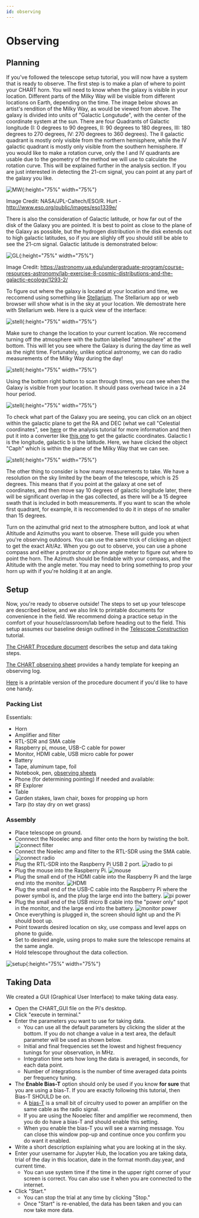 ```yaml
---
id: observing
---
```

Observing
===

## Planning

If you've followed the telescope setup tutorial, you will now have a system that is ready to observe. The first step is to make a plan of where to point your CHART horn. You will need to know when the galaxy is visible in your location. Different parts of the Milky Way will be visible from different locations on Earth, depending on the time. The image below shows an artist's rendition of the Milky Way, as would be viewed from above. The galaxy is divided into units of "Galactic Longutude", with the center of the coordinate system at the sun. There are four Quadrants of Galactic longitude (I: 0 degrees to 90 degrees, II: 90 degrees to 180 degrees, III: 180 degrees to 270 degrees, IV: 270 degrees to 360 degrees). The II galactic quadrant is mostly only visible from the northern hemisphere, while the IV galactic quadrant is mostly only visible from the southern hemisphere. If you would like to make a rotation curve, only the I and IV quadrants are usable due to the geometry of the method we will use to calculate the rotation curve. This will be explained further in the analysis section. If you are just interested in detecting the 21-cm signal, you can point at any part of the galaxy you like.

![MW](assets/artistsrendition.jpg){:height="75%" width="75%"}

Image Credit: NASA/JPL-Caltech/ESO/R. Hurt - http://www.eso.org/public/images/eso1339e/

There is also the consideration of Galactic latitude, or how far out of the disk of the Galaxy you are pointed. It is best to point as close to the plane of the Galaxy as possible, but the hydrogen distribution in the disk extends out to high galactic latitudes, so if you are
slighly off you should still be able to see the 21-cm signal. Galactic latitude is demonstrated below:

![GL](assets/GL.jpg){:height="75%" width="75%"}

Image Credit: https://astronomy.ua.edu/undergraduate-program/course-resources-astronomy/lab-exercise-8-cosmic-distributions-and-the-galactic-ecology/1293-2/

To figure out where the galaxy is located at your location and time, we reccomend using something like [Stellarium](https://stellarium.org/).
The Stellarium app or web browser will show what is in the sky at your location. We demostrate here with Stellarium web. Here is a quick view of the interface:

![stell](assets/stellarium.png){:height="75%" width="75%"}

Make sure to change the location to your current location. We reccomend turning off the atmosphere with the button labelled "atmosphere" at the bottom. This will let you see where the Galaxy is during the day time as well as the night time. Fortunately, unlike optical astronomy, we can do radio measurements of the Milky Way during the day!

![stell](assets/atmosphere.png){:height="75%" width="75%"}

Using the bottom right button to scan through times, you can see when the Galaxy is visible from your location. It should pass overhead twice in a 24 hour period.

![stell](assets/timescan.png){:height="75%" width="75%"}

To check what part of the Galaxy you are seeing, you can click on an object within the galactic plane to get the RA and DEC (what we call "Celestial coordinates", see [here](https://skyandtelescope.org/astronomy-resources/right-ascension-declination-celestial-coordinates/#:~:text=Like%20cities%2C%20every%20object%20in,as%20the%20object's%20celestial%20coordinates.) or the analysis tutorial for more information and then put it into a converter like [this one](https://www.astrouw.edu.pl/~jskowron/ra-dec/) to get the galactic coordinates. Galactic l is the longitude, galactic b is the latitude. Here, we have clicked the object "Caph" which is within the plane of the Milky Way that we can see.

![stell](assets/altaz.png){:height="75%" width="75%"}

The other thing to consider is how many measurements to take. We have a resolution on the sky limited by the beam of the telescope, which is 25 degrees. This means that if you point at the galaxy at one set of coordinates, and then move say 10 degrees of galactic longitude later, there will be significant overlap in the gas collected, as there will be a 15 degree swath that is included in both measurements. If you want to scan the whole first quadrant, for example, it is reccomended to do it in steps of no smaller than 15 degrees.

Turn on the azimuthal grid next to the atmosphere button, and look at what Altitude and Azimuths you want to observe. These will guide you when you're observing outdoors. You can use the same trick of clicking an object to get the exact Alt/Az. When you go out to observe, you can use a phone compass and either a protractor or phone angle meter to figure out where to point the horn. The Azimuth should be findable with your compass, and the Altitude with the angle meter. You may need to bring something to prop your horn up with if you're holding it at an angle.

## Setup

Now, you're ready to observe outside!
The steps to set up your telescope are described below, and we also link to printable documents for convenience in the field.
We recommend doing a practice setup in the comfort of your house/classroom/lab before heading out to the field.
This setup assumes our baseline design outlined in the [Telescope Construction](telescope_design.html) tutorial.

[The CHART Procedure document](memos/CHART_procedure.pdf) describes the setup and data taking steps.

[The CHART observing sheet](memos/IntheFieldObservingForm.pdf) provides a handy template for keeping an observing log.

[Here](memos/PrintableProtocol.pdf) is a printable version of the procedure document if you'd like to have one handy.

### Packing List
Essentials:
- Horn
- Amplifier and filter
- RTL-SDR and SMA cable
- Raspberry pi, mouse, USB-C cable for power
- Monitor, HDMI cable, USB micro cable for power
- Battery
- Tape, aluminum tape, foil
- Notebook, pen, [observing sheets](memos/IntheFieldObservingForm.pdf)
- Phone (for determining pointing)
If needed and available:
- RF Explorer
- Table
- Garden stakes, lawn chair, boxes for propping up horn
- Tarp (to stay dry on wet grass)

### Assembly

- Place telescope on ground.
- Connnect the Nooelec amp and filter onto the horn by twisting the bolt.
![connect filter](assets/setup/nooelec_connection.png)
- Connect the Noelec amp and filter to the RTL-SDR using the SMA cable.
![connect radio](assets/setup/radio_connection.png)
- Plug the RTL-SDR into the Raspberry Pi USB 2 port.
![radio to pi](assets/setup/radio_pi.png)
- Plug the mouse into the Raspberry Pi.
![mouse](assets/setup/mouse.png)
- Plug the small end of the HDMI cable into the Raspberry Pi and the large end into the monitor.
![HDMI](assets/setup/hdmi_connection.png)
- Plug the small end of the USB-C cable into the Raspberry Pi where the power symbol is, and the plug the large end into the battery.
![pi power](assets/setup/pi_power.png)
- Plug the small end of the USB micro B cable into the "power only" spot in the monitor, and the large end into the battery.
![monitor power](assets/setup/monitor_power.png)
- Once everything is plugged in, the screen should light up and the Pi should boot up.
- Point towards desired location on sky, use compass and level apps on phone to guide.
- Set to desired angle, using props to make sure the telescope remains at the same angle.
- Hold telescope throughout the data collection.

![setup](assets/setup.jpg){:height="75%" width="75%"}

## Taking Data
We created a GUI (Graphical User Interface) to make taking data easy.

- Open the CHART_GUI file on the Pi's desktop.
- Click "execute in terminal."
- Enter the parameters you want to use for taking data.
  - You can use all the default parameters by clicking the slider at the bottom.
If you do not change a value in a text area, the default parameter will be used as shown below.
  - Initial and final frequencies set the lowest and highest frequency tunings for your observation, in MHz.
  - Integration time sets how long the data is averaged, in seconds, for each data point.
  - Number of integrations is the number of time averaged data points per frequency tuning.
- The **Enable Bias-T** option should only be used if you know **for sure** that you are using a bias-T. If you are exactly following this tutorial, then Bias-T SHOULD be on. 
  - A [bias-T](https://en.wikipedia.org/wiki/Bias_tee) is a small bit of circuitry used to power an amplifier on the same cable as the radio signal.
  - If you are using the Nooelec filter and amplifier we recommend, then you do do have a bias-T and should enable this setting.
  - When you enable the bias-T you will see a warning message. You can close this window pop-up and continue once you confirm you do want it enabled.
- Write a short description explaining what you are looking at in the sky.
- Enter your username for Jupyter Hub, the location you are taking data, trial of the day in this location, date in the format month.day.year, and current time.
  - You can use system time if the time in the upper right corner of your screen is correct. You can also use it when you are connected to the internet.
- Click "Start."
  - You can stop the trial at any time by clicking "Stop."
  - Once "Start" is re-enabled, the data has been taken and you can now take more data.
